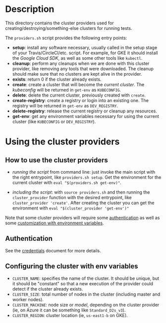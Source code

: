 # Description

This directory contains the cluster providers used for creating/destroying/something-else
clusters for running tests.

The `providers.sh` script provides the following entry points:

  * **setup**: install any software necessary, usually called in the setup stage of your
  Travis/CircleCI/etc. script. For example, for GKE it should install the _Google Cloud SDK_,
  as well as some other tools like `kubectl`.   
  * **cleanup**: perform any cleanups when we are done with this cluster provider, like
  removing any tools that were downloaded. The cleanup should make sure that no clusters
  are kept alive in the provider. 
  * **exists**: return 0 if the cluster already exists. 
  * **create**: create a cluster that will become the _current cluster_. The _kubeconfig_
  will be returned in `get-env` as `KUBECONFIG`.
  * **delete**: delete the current cluster, previously created with `create`.
  * **create-registry**: create a registry or login into an existing one. The registry
  will be returned in `get-env` as `DEV_REGISTRY`. 
  * **delete-registry**: release the current registry or cleanup any resources.
  * **get-env**: get any environment variables necessary for using the current cluster
  (like `KUBECONFIG` or `DEV_REGISTRY`).

# Using the cluster providers

## How to use the cluster providers

* _running the script_ from command line: just invoke the main script with the right
  entrypoint, like `providers.sh setup`. Get the environment for the current
  cluster with `eval "$(providers.sh get-env)"`.
  
* _including the script_: with `source providers.sh` and then 
  running the `cluster_provider` function with the desired entrypoint,
  like `cluster_provider 'create'`. After creating the cluster you can get the
  environment with `eval "$(cluster_provider 'get-env')"` 

Note that some cluster providers will require some [authentication](#Authentication)
as well as some [customization with environment variables](#Configuring-the-cluster-with-env-variables).

## Authentication

See the [credentials](CREDENTIALS.md) document for more details.

## Configuring the cluster with env variables

* `CLUSTER_NAME`: specifies the name of the cluster. It should be unique, but it should
  be "constant" so that a new execution of the provider could detect if the cluster
  already exists.  
* `CLUSTER_SIZE`: total number of nodes in the cluster (including master and worker nodes).
* `CLUSTER_MACHINE`: node size or _model_, depending on the cluster provider 
  (ie, on Azure it can be something like `Standard_D2s_v3`).
* `CLUSTER_REGION`: cluster location (ie, `us-east1-b` on GKE).


